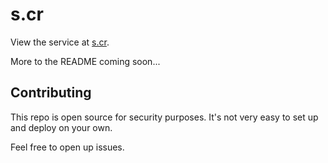 # s.cr

View the service at [s.cr](https://s.cr).

More to the README coming soon...

## Contributing

This repo is open source for security purposes. It's not very easy
to set up and deploy on your own.

Feel free to open up issues.
